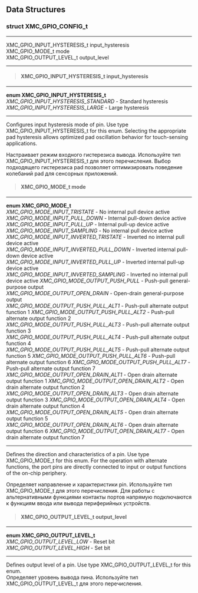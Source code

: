 ## Data Structures ##

### struct   XMC_GPIO_CONFIG_t ### 
***
XMC_GPIO_INPUT_HYSTERESIS_t  input_hysteresis     
XMC_GPIO_MODE_t  mode    
XMC_GPIO_OUTPUT_LEVEL_t  output_level 
***
> #### XMC_GPIO_INPUT_HYSTERESIS_t  input_hysteresis ####
***
**enum XMC_GPIO_INPUT_HYSTERESIS_t**  
*XMC_GPIO_INPUT_HYSTERESIS_STANDARD* - Standard hysteresis   
*XMC_GPIO_INPUT_HYSTERESIS_LARGE* - Large hysteresis  
***
Configures input hysteresis mode of pin. Use type XMC_GPIO_INPUT_HYSTERESIS_t for this enum. Selecting the appropriate pad hysteresis allows optimized pad oscillation behavior for touch-sensing applications.

Настраивает режим входного гистерезиса вывода. Используйте тип XMC_GPIO_INPUT_HYSTERESIS_t для этого перечисления. Выбор подходящего гистерезиса pad позволяет оптимизировать поведение колебаний pad для сенсорных приложений.

> #### XMC_GPIO_MODE_t  mode ##### 
***
**enum XMC_GPIO_MODE_t**   
*XMC_GPIO_MODE_INPUT_TRISTATE* - No internal pull device active   
*XMC_GPIO_MODE_INPUT_PULL_DOWN* - Internal pull-down device active   
*XMC_GPIO_MODE_INPUT_PULL_UP* - Internal pull-up device active   
*XMC_GPIO_MODE_INPUT_SAMPLING* - No internal pull device active  
*XMC_GPIO_MODE_INPUT_INVERTED_TRISTATE* - Inverted no internal pull device active   
*XMC_GPIO_MODE_INPUT_INVERTED_PULL_DOWN* - Inverted internal pull-down device active   
*XMC_GPIO_MODE_INPUT_INVERTED_PULL_UP* - Inverted internal pull-up device active  
*XMC_GPIO_MODE_INPUT_INVERTED_SAMPLING* - Inverted no internal pull device active 
*XMC_GPIO_MODE_OUTPUT_PUSH_PULL* - Push-pull general-purpose output  
*XMC_GPIO_MODE_OUTPUT_OPEN_DRAIN* - Open-drain general-purpose output   
*XMC_GPIO_MODE_OUTPUT_PUSH_PULL_ALT1* - Push-pull alternate output function 1 
*XMC_GPIO_MODE_OUTPUT_PUSH_PULL_ALT2* - Push-pull alternate output function 2  
*XMC_GPIO_MODE_OUTPUT_PUSH_PULL_ALT3* - Push-pull alternate output function 3  
*XMC_GPIO_MODE_OUTPUT_PUSH_PULL_ALT4* - Push-pull alternate output function 4  
*XMC_GPIO_MODE_OUTPUT_PUSH_PULL_ALT5* - Push-pull alternate output function 5 
*XMC_GPIO_MODE_OUTPUT_PUSH_PULL_ALT6* - Push-pull alternate output function 6 
*XMC_GPIO_MODE_OUTPUT_PUSH_PULL_ALT7* - Push-pull alternate output function 7 
*XMC_GPIO_MODE_OUTPUT_OPEN_DRAIN_ALT1* - Open drain alternate output function 1 
*XMC_GPIO_MODE_OUTPUT_OPEN_DRAIN_ALT2* - Open drain alternate output function 2 
*XMC_GPIO_MODE_OUTPUT_OPEN_DRAIN_ALT3* - Open drain alternate output function 3 
*XMC_GPIO_MODE_OUTPUT_OPEN_DRAIN_ALT4* - Open drain alternate output function 4 
*XMC_GPIO_MODE_OUTPUT_OPEN_DRAIN_ALT5* - Open drain alternate output function 5  
*XMC_GPIO_MODE_OUTPUT_OPEN_DRAIN_ALT6* - Open drain alternate output function 6 
*XMC_GPIO_MODE_OUTPUT_OPEN_DRAIN_ALT7* - Open drain alternate output function 7 
 
 ***
Defines the direction and characteristics of a pin. Use type XMC_GPIO_MODE_t for this enum. For the operation with alternate functions, the port pins are directly connected to input or output functions of the on-chip periphery.

Определяет направление и характеристики pin. Используйте тип XMC_GPIO_MODE_t для этого перечисления. Для работы с альтернативными функциями контакты портов напрямую подключаются к функциям ввода или вывода периферийных устройств.

> #### XMC_GPIO_OUTPUT_LEVEL_t  output_level ##### 
***
**enum XMC_GPIO_OUTPUT_LEVEL_t**   
*XMC_GPIO_OUTPUT_LEVEL_LOW*  - Reset bit  
*XMC_GPIO_OUTPUT_LEVEL_HIGH* -  Set bit 
***
Defines output level of a pin. Use type XMC_GPIO_OUTPUT_LEVEL_t for this enum.  
Определяет уровень вывода пина. Используйте тип XMC_GPIO_OUTPUT_LEVEL_t для этого перечисления.  
